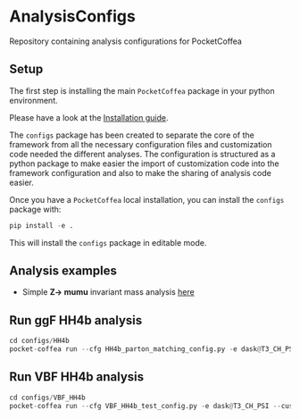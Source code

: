 # AnalysisConfigs
Repository containing analysis configurations for PocketCoffea


## Setup

The first step is installing the main `PocketCoffea` package in your python environment.

Please have a look at the [Installation guide](https://pocketcoffea.readthedocs.io/en/latest/installation.html).

The `configs` package has been created to separate the core of the framework from all the necessary configuration files
and customization code needed the different analyses. The configuration is structured as a python package to make easier
the import of customization code into the framework configuration and also to make the sharing of analysis code easier.

Once you have a `PocketCoffea` local installation, you can install the `configs` package with:

```python
pip install -e .
```

This will install the `configs` package in editable mode.

## Analysis examples

- Simple **Z-> mumu** invariant mass analysis [here](./configs/zmumu)

## Run ggF HH4b analysis

```python
cd configs/HH4b
pocket-coffea run --cfg HH4b_parton_matching_config.py -e dask@T3_CH_PSI --custom-run-options params/t3_run_options_spanet_predict.yaml -o /work/mmalucch/out_test --executor-custom-setup onnx_executor.py
```

## Run VBF HH4b analysis

```python
cd configs/VBF_HH4b
pocket-coffea run --cfg VBF_HH4b_test_config.py -e dask@T3_CH_PSI --custom-run-options params/t3_run_options_spanet_predict.yaml -o /work/mmalucch/out_hh4b/out_vbf_jets_candidates/  --executor-custom-setup onnx_executor.py
```